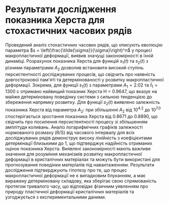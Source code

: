 # Результати дослідження показника Херста для стохастичних часових рядів

Проведений аналіз стохастичних часових рядів, що описують еволюцію параметра $s = \left(\frac{\tilde{\sigma}}{\sigma}\right)^n$ у процесі макропластичної деформації, виявив значущі закономірності в їхній динаміці. Розрахунок показника Херста для функцій $s_1(t)$ та $s_2(t)$ з різними параметрами $A_2$ дозволив встановити високий ступінь персистентності досліджуваних процесів, що свідчить про наявність довгострокової пам'яті та детермінованості у розвитку макропластичної деформації. Зокрема, для функції $s_1(t)$ з параметрами $A_1 = 2.02$ та $\hat{t}_1 = 1300$ с отримано найвищий показник Херста H = 0.9647, що вказує на майже детерміновану поведінку системи з сильною тенденцією до збереження напрямку розвитку. Для функції $s_2(t)$ виявлено залежність показника Херста від параметра $A_2$: при збільшенні $A_2$ від $10^{4.2}$ до $10^{7.0}$ спостерігається зростання показника Херста від 0.8671 до 0.8890, що свідчить про посилення персистентності процесу зі збільшенням амплітуди коливань. Аналіз логарифмічних графіків залежності нормованого розмаху (R/S) від часового інтервалу для всіх досліджуваних рядів демонструє високу лінійність з коефіцієнтами детермінації близькими до 1, що підтверджує надійність отриманих оцінок показника Херста. Виявлені закономірності мають важливе значення для розуміння механізмів розвитку макропластичної деформації в кристалічних матеріалах та можуть бути використані для прогнозування поведінки матеріалів під навантаженням. Результати дослідження підтверджують гіпотезу про те, що процес макропластичної деформації не є випадковим блуканням, а має виражену детерміновану складову, яка зберігає свою спрямованість протягом тривалого часу, що відповідає фізичним уявленням про природу пластичної деформації кристалічних матеріалів та узгоджується з експериментальними даними.
